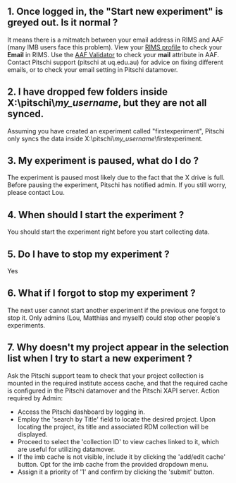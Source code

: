 ## 1. Once logged in, the "Start new experiment" is greyed out. Is it normal ?

It means there is a mitmatch between your email address in RIMS and AAF (many IMB users face this problem).
View your [RIMS profile](https://rims.uq.edu.au/userprofile/)
to check your **Email** in RIMS. Use the [AAF Validator](https://validator.aaf.edu.au/)
to check your **mail** attribute in AAF. Contact Pitschi support (pitschi at
uq.edu.au) for advice on fixing different emails, or to check your email
setting in Pitschi datamover.

## 2. I have dropped few folders inside X:\pitschi\\_my_username_, but they are not all synced. 

Assuming you have created an experiment called "firstexperiment", Pitschi only syncs the data inside X:\pitschi\\_my_username_\firstexperiment. 

## 3. My experiment is paused, what do I do ?

The experiment is paused most likely due to the fact that the X drive is full. Before pausing the experiment, Pitschi has notified admin. If you still worry, please contact Lou.


## 4. When should I start the experiment ?

You should start the experiment right before you start collecting data.

## 5. Do I have to stop my experiment ? 

Yes

## 6. What if I forgot to stop my experiment ? 

The next user cannot start another experiment if the previous one forgot to stop it. Only admins (Lou, Matthias and myself) could stop other people's experiments.

## 7. Why doesn't my project appear in the selection list when I try to start a new experiment ?

Ask the Pitschi support team to check that your project collection is mounted
in the required institute access cache, and that the required cache is
configured in the Pitschi datamover and the Pitschi XAPI server.
Action required by Admin: 
- Access the Pitschi dashboard by logging in.
- Employ the 'search by Title' field to locate the desired project. Upon locating the project, its title and associated RDM collection will be displayed.
- Proceed to select the 'collection ID' to view caches linked to it, which are useful for utilizing datamover.
- If the imb cache is not visible, include it by clicking the 'add/edit cache' button. Opt for the imb cache from the provided dropdown menu.
- Assign it a priority of '1' and confirm by clicking the 'submit' button.
